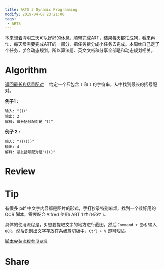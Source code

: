 ```yaml
---
title: ARTS 3 Dynamic Programming
modify: 2019-04-07 23:21:00
tags:
 - ARTS
---
```


本来想着清明三天可以好好的休息，顺带完成ART，结果每天都忙成狗，看来再忙，每天都需要完成ART的一部分，把任务拆分成小任务去完成。本周给自己定了个任务，学会动态规划。所以算法题、英文文档和分享全部是和动态规划相关。

<!-- more -->

# Algorithm

[返回最长的括号配对](https://leetcode.com/problems/longest-valid-parentheses/) ：给定一个只包含 `(` 和 `)` 的字符串，从中找到最长的括号配对。

**例子1 :**

```
输入: "(()"
输出: 2
解释: 最长括号配对是 "()"
```

**例子 2 :**

```
输入: ")()())"
输出: 4
解释: 最长括号配对是"()()"
```



# Review



# Tip

有很多 pdf 中文字内容都是图片的形式，手打抄录特别麻烦，找到一个很好用的 OCR 脚本，需要配合 Alfred 使用( ART 1 中介绍过 )。

具体的使用流程是，对想要提取文字的地方进行截图，然后 `Command + 空格` 输入 `OCR`，然后识别出文字存放在系统剪切板中，`Ctrl + V` 即可粘贴。

[脚本安装流程参见这里](https://oott123.github.io/alfred-clipboard-ocr)

# Share

